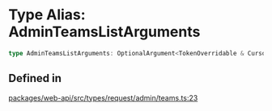 # Type Alias: AdminTeamsListArguments

```ts
type AdminTeamsListArguments: OptionalArgument<TokenOverridable & CursorPaginationEnabled>;
```

## Defined in

[packages/web-api/src/types/request/admin/teams.ts:23](https://github.com/slackapi/node-slack-sdk/blob/main/packages/web-api/src/types/request/admin/teams.ts#L23)
